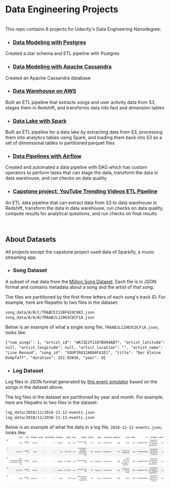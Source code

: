 # Data Engineering Projects

<br>
This repo contains 6 projects for Udacity's Data Engineering Nanodegree: 

<br>

- ### [Data Modeling with Postgres](https://github.com/starryxy/Data-Engineering/tree/master/Project_1A%20Data%20Modeling%20with%20Prostgres)
Created a star schema and ETL pipeline with Postgres

- ### [Data Modeling with Apache Cassandra](https://github.com/starryxy/Data-Engineering/tree/master/Project_1B%20Data%20Modeling%20with%20Apache%20Cassandra)
Created an Apache Cassandra database

- ### [Data Warehouse on AWS](https://github.com/starryxy/Data-Engineering/tree/master/Project_2%20Data%20Warehouse%20on%20AWS)
Built an ETL pipeline that extracts songs and user activity data from S3, stages them in Redshift, and transforms data into fact and dimension tables

- ### [Data Lake with Spark](https://github.com/starryxy/Data-Engineering/tree/master/Project_3%20Data%20Lake%20with%20Spark)
Built an ETL pipeline for a data lake by extracting data from S3, processing them into analytics tables using Spark, and loading them back into S3 as a set of dimensional tables in partitioned parquet files

- ### [Data Pipelines with Airflow](https://github.com/starryxy/Data-Engineering/tree/master/Project_4%20Data%20Pipeline%20with%20Airflow)
Created and automated a data pipeline with DAG which has custom operators to perform tasks that can stage the data, transform the data in data warehouse, and run checks on data quality

- ### [Capstone project: YouTube Trending Videos ETL Pipeline](https://github.com/starryxy/Data-Engineering/tree/master/Project_5%20YouTube%20Trending%20Videos%20ETL%20Pipeline%20)
An ETL data pipeline that can extract data from S3 to data warehouse in Redshift, transform the data in data warehouse, run checks on data quality, compute results for analytical questions, and run checks on final results

<br>

## About Datasets

All projects except the capstone project used data of Sparkify, a music streaming app.

- ### Song Dataset

A subset of real data from the [Million Song Dataset](http://millionsongdataset.com/). Each file is in JSON format and contains metadata about a song and the artist of that song.

The files are partitioned by the first three letters of each song's track ID. For example, here are filepaths to two files in the dataset:
```
song_data/A/B/C/TRABCEI128F424C983.json
song_data/A/A/B/TRAABJL12903CDCF1A.json
```

Below is an example of what a single song file, `TRAABJL12903CDCF1A.json`, looks like:
```
{"num_songs": 1, "artist_id": "ARJIE2Y1187B994AB7", "artist_latitude": null, "artist_longitude": null, "artist_location": "", "artist_name": "Line Renaud", "song_id": "SOUPIRU12A6D4FA1E1", "title": "Der Kleine Dompfaff", "duration": 152.92036, "year": 0}
```

- ### Log Dataset

Log files in JSON format generated by [this event simulator](https://github.com/Interana/eventsim) based on the songs in the dataset above.

The log files in the dataset are partitioned by year and month. For example, here are filepaths to two files in the dataset:
```
log_data/2018/11/2018-11-12-events.json
log_data/2018/11/2018-11-13-events.json
```

Below is an example of what the data in a log file, `2018-11-12-events.json`, looks like:
![](Image/log-data.png)
